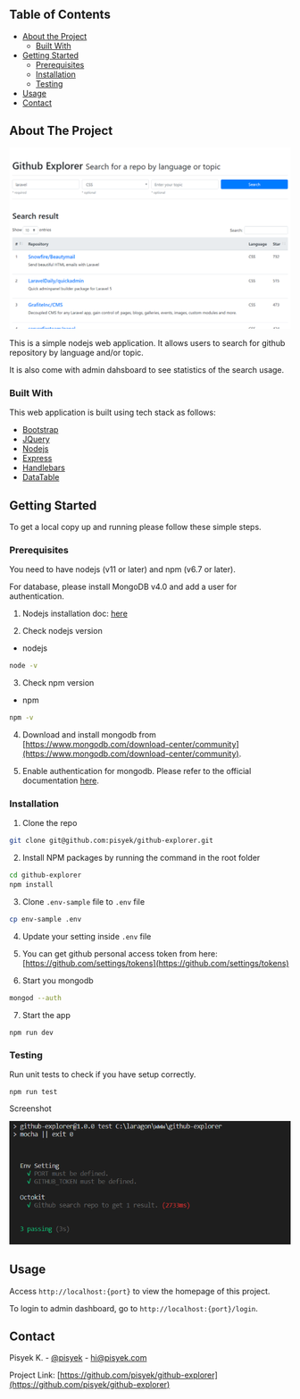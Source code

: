 <!-- TABLE OF CONTENTS -->
## Table of Contents

* [About the Project](#about-the-project)
  * [Built With](#built-with)
* [Getting Started](#getting-started)
  * [Prerequisites](#prerequisites)
  * [Installation](#installation)
  * [Testing](#testing)
* [Usage](#usage)
* [Contact](#contact)



<!-- ABOUT THE PROJECT -->
## About The Project

![screenshot](https://raw.githubusercontent.com/pisyek/github-explorer/master/public/img/screenshot.PNG)

This is a simple nodejs web application. It allows users to search for github repository by language and/or topic.

It is also come with admin dahsboard to see statistics of the search usage.

### Built With

This web application is built using tech stack as follows:
* [Bootstrap](https://getbootstrap.com)
* [JQuery](https://jquery.com)
* [Nodejs](https://nodejs.org)
* [Express](https://expressjs.com)
* [Handlebars](https://handlebarsjs.com)
* [DataTable](https://datatables.net)



<!-- GETTING STARTED -->
## Getting Started

To get a local copy up and running please follow these simple steps.

### Prerequisites

You need to have nodejs (v11 or later) and npm (v6.7 or later).

For database, please install MongoDB v4.0 and add a user for authentication.

1. Nodejs installation doc: [here](https://nodejs.org/en/)

2. Check nodejs version
* nodejs
```sh
node -v
```

3. Check npm version 
* npm
```sh
npm -v
```

4. Download and install mongodb from [https://www.mongodb.com/download-center/community](https://www.mongodb.com/download-center/community).

5. Enable authentication for mongodb. Please refer to the official documentation [here](https://docs.mongodb.com/manual/tutorial/enable-authentication/).

### Installation

1. Clone the repo
```sh
git clone git@github.com:pisyek/github-explorer.git
```

2. Install NPM packages by running the command in the root folder
```sh
cd github-explorer
npm install
```

3. Clone `.env-sample` file to `.env` file
```sh
cp env-sample .env
```

4. Update your setting inside `.env` file

5. You can get github personal access token from here: [https://github.com/settings/tokens](https://github.com/settings/tokens)

6. Start you mongodb
```sh
mongod --auth
```

7. Start the app
```npm
npm run dev
```

<!-- TESTING -->
### Testing

Run unit tests to check if you have setup correctly.
```npm
npm run test
```

Screenshot

![screenshot](https://raw.githubusercontent.com/pisyek/github-explorer/master/public/img/screenshot-test.PNG)

<!-- USAGE EXAMPLES -->
## Usage

Access `http://localhost:{port}` to view the homepage of this project.

To login to admin dashboard, go to `http://localhost:{port}/login`. 

<!-- CONTACT -->
## Contact

Pisyek K. - [@pisyek](https://twitter.com/pisyek) - hi@pisyek.com

Project Link: [https://github.com/pisyek/github-explorer](https://github.com/pisyek/github-explorer)


